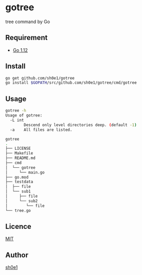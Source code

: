 # gotree

tree command by Go

## Requirement

- [Go 1.12](https://golang.org/doc/go1.12)

## Install

```bash
go get github.com/sh0e1/gotree
go install $GOPATH/src/github.com/sh0e1/gotree/cmd/gotree
```

## Usage

```bash
gotree -h
Usage of gotree:
  -L int
        Descend only level directories deep. (default -1)
  -a    All files are listed.
```

```bash
gotree
.
├── LICENSE
├── Makefile
├── README.md
├── cmd
│  └── gotree
│     └── main.go
├── go.mod
├── testdata
│  ├── file
│  └── sub1
│     ├── file
│     └── sub2
│        └── file
└── tree.go

```

## Licence

[MIT](https://github.com/sh0e1/gotree/blob/master/LICENSE)

## Author

[sh0e1](https://github.com/sh0e1)
